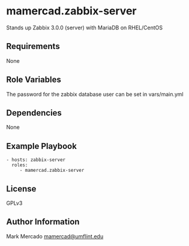 mamercad.zabbix-server
=========

Stands up Zabbix 3.0.0 (server) with MariaDB on RHEL/CentOS

Requirements
------------

None

Role Variables
--------------

The password for the zabbix database user can be set in vars/main.yml

Dependencies
------------

None

Example Playbook
----------------

    - hosts: zabbix-server
      roles:
         - mamercad.zabbix-server

License
-------

GPLv3

Author Information
------------------

Mark Mercado <mamercad@umflint.edu>

